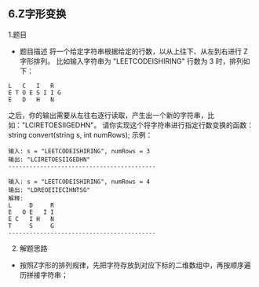 6.Z字形变换
---
1.题目
- 题目描述
将一个给定字符串根据给定的行数，以从上往下、从左到右进行 Z 字形排列。
比如输入字符串为 "LEETCODEISHIRING" 行数为 3 时，排列如下：
```
L   C   I   R
E T O E S I I G
E   D   H   N
```
之后，你的输出需要从左往右逐行读取，产生出一个新的字符串，比如："LCIRETOESIIGEDHN"。
请你实现这个将字符串进行指定行数变换的函数：
string convert(string s, int numRows);
示例：
```
输入: s = "LEETCODEISHIRING", numRows = 3
输出: "LCIRETOESIIGEDHN"
------------------------------------------

输入: s = "LEETCODEISHIRING", numRows = 4
输出: "LDREOEIIECIHNTSG"
解释:
L     D     R
E   O E   I I
E C   I H   N
T     S     G
------------------------------------------
```

2. 解题思路
- 按照Z字形的排列规律，先把字符存放到对应下标的二维数组中，再按顺序遍历拼接字符串；
